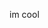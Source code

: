 im cool

<!---
XoriusHourz/XoriusHourz is a ✨ special ✨ repository because its `README.md` (this file) appears on your GitHub profile.
You can click the Preview link to take a look at your changes.
--->
